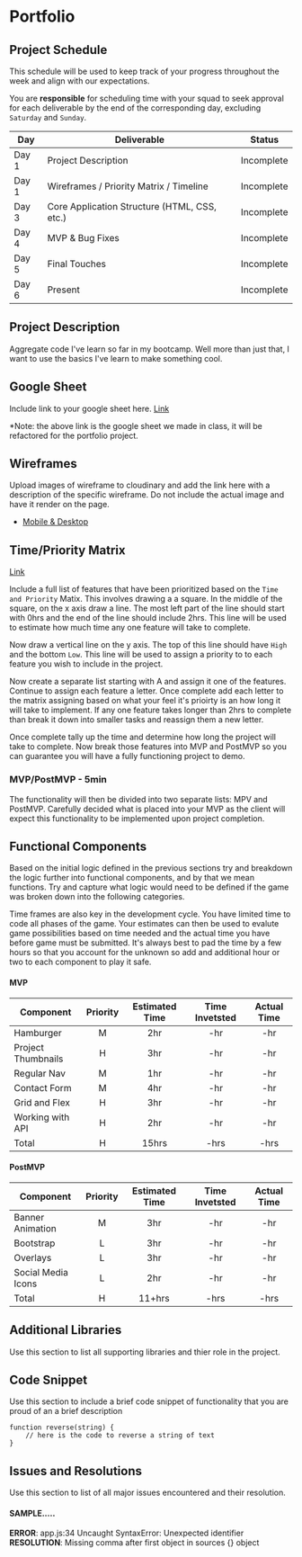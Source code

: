 # Portfolio
## Project Schedule

This schedule will be used to keep track of your progress throughout the week and align with our expectations.  

You are **responsible** for scheduling time with your squad to seek approval for each deliverable by the end of the corresponding day, excluding `Saturday` and `Sunday`.

|  Day | Deliverable | Status
|---|---| ---|
|Day 1| Project Description | Incomplete
|Day 1| Wireframes / Priority Matrix / Timeline | Incomplete
|Day 3| Core Application Structure (HTML, CSS, etc.) | Incomplete
|Day 4| MVP & Bug Fixes | Incomplete
|Day 5| Final Touches | Incomplete
|Day 6| Present | Incomplete


## Project Description
Aggregate code I've learn so far in my bootcamp. Well more than just that, I want to use the basics I've learn to make something cool.

## Google Sheet

Include link to your google sheet here. [Link](https://docs.google.com/spreadsheets/d/12ayaNOj50jTxSo0pVE2Rl60CJYdHl0UspqmoAOqjSmY/edit#gid=0)

*Note: the above link is the google sheet we made in class, it will be refactored for the portfolio project.

## Wireframes

Upload images of wireframe to cloudinary and add the link here with a description of the specific wireframe. Do not include the actual image and have it render on the page.  

- [Mobile & Desktop](https://i.imgur.com/ZjGYgql.jpg)

## Time/Priority Matrix 

[Link](https://i.imgur.com/ydBSNMd.jpg)


Include a full list of features that have been prioritized based on the `Time and Priority` Matix.  This involves drawing a a square.  In the middle of the square, on the x axis draw a line.  The most left part of the line should start with 0hrs and the end of the line should include 2hrs.  This line will be used to estimate how much time any one feature will take to complete. 

Now draw a vertical line on the y axis.  The top of this line should have `High` and the bottom `Low`.  This line will be used to assign a priority to to each feature you wish to include in the project.  

Now create a separate list starting with A and assign it one of the features.  Continue to assign each feature a letter.  Once complete add each letter to the matrix assigning based on what your feel it's prioirty is an how long it will take to implement. If any one feature takes longer than 2hrs to complete than break it down into smaller tasks and reassign them a new letter. 

Once complete tally up the time and determine how long the project will take to complete. Now break those features into MVP and PostMVP so you can guarantee you will have a fully functioning project to demo. 

### MVP/PostMVP - 5min

The functionality will then be divided into two separate lists: MPV and PostMVP.  Carefully decided what is placed into your MVP as the client will expect this functionality to be implemented upon project completion.  

## Functional Components

Based on the initial logic defined in the previous sections try and breakdown the logic further into functional components, and by that we mean functions.  Try and capture what logic would need to be defined if the game was broken down into the following categories.

Time frames are also key in the development cycle.  You have limited time to code all phases of the game.  Your estimates can then be used to evalute game possibilities based on time needed and the actual time you have before game must be submitted. It's always best to pad the time by a few hours so that you account for the unknown so add and additional hour or two to each component to play it safe.

#### MVP
| Component | Priority | Estimated Time | Time Invetsted | Actual Time |
| --- | :---: |  :---: | :---: | :---: |
| Hamburger | M | 2hr | -hr | -hr|
| Project Thumbnails | H | 3hr | -hr | -hr|
| Regular Nav | M | 1hr | -hr | -hr|
| Contact Form | M | 4hr| -hr | -hr |
| Grid and Flex| H | 3hr | -hr | -hr|
| Working with API | H | 2hr| -hr | -hr |
| Total | H | 15hrs| -hrs | -hrs |

#### PostMVP
| Component | Priority | Estimated Time | Time Invetsted | Actual Time |
| --- | :---: |  :---: | :---: | :---: |
| Banner Animation | M | 3hr | -hr | -hr|
| Bootstrap | L | 3hr | -hr | -hr|
| Overlays | L | 3hr | -hr | -hr|
| Social Media Icons | L | 2hr | -hr | -hr|
| Total | H | 11+hrs| -hrs | -hrs |

## Additional Libraries
 Use this section to list all supporting libraries and thier role in the project. 

## Code Snippet

Use this section to include a brief code snippet of functionality that you are proud of an a brief description  

```
function reverse(string) {
	// here is the code to reverse a string of text
}
```

## Issues and Resolutions
 Use this section to list of all major issues encountered and their resolution.

#### SAMPLE.....
**ERROR**: app.js:34 Uncaught SyntaxError: Unexpected identifier                                
**RESOLUTION**: Missing comma after first object in sources {} object

